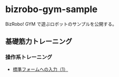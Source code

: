 # bizrobo-gym-sample
BizRobo! GYM で遊ぶロボットのサンプルを公開する。

## 基礎筋力トレーニング
### 操作系トレーニング
- [標準フォームへの入力（1）](./samples/Library/)